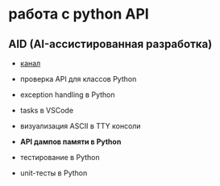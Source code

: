 # работа с python API

## AID (AI-ассистированная разработка)

- [канал](https://vkvideo.ru/@club230014275)

- проверка API для классов Python
- exception handling в Python
- tasks в VSCode
- визуализация ASCII в TTY консоли
- **API дампов памяти в Python**
- тестирование в Python
- unit-тесты в Python
